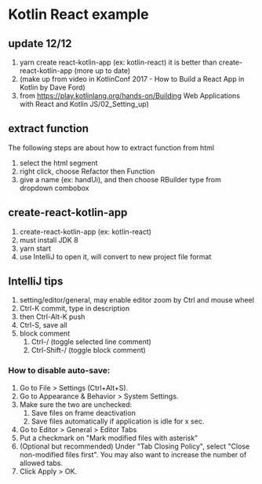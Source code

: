 # Kotlin React example

## update 12/12
1. yarn create react-kotlin-app <my-app> (ex: kotlin-react)
   it is better than create-react-kotlin-app (more up to date)
2. (make up from video in KotlinConf 2017 - How to Build a React App in Kotlin by Dave Ford)
3. from https://play.kotlinlang.org/hands-on/Building Web Applications with React and Kotlin JS/02_Setting_up)

## extract function
The following steps are about how to extract function from html
1. select the html segment
2. right click, choose Refactor then Function
3. give a name (ex: handUi), and then choose RBuilder type from
   dropdown combobox 

## create-react-kotlin-app 
1. create-react-kotlin-app <my-app> (ex: kotlin-react)
2. must install JDK 8
3. yarn start
4. use IntelliJ to open it, will convert to new project
   file format
   
## IntelliJ tips
1. setting/editor/general, may enable editor zoom by Ctrl 
    and mouse wheel
2. Ctrl-K commit, type in description
3. then Ctrl-Alt-K push
4. Ctrl-S, save all
5. block comment
    1. Ctrl-/ (toggle selected line comment)
    2. Ctrl-Shift-/ (toggle block comment)

### How to disable auto-save:
1. Go to File > Settings (Ctrl+Alt+S).
2. Go to Appearance & Behavior > System Settings.
3. Make sure the two are unchecked:
    1. Save files on frame deactivation
    2. Save files automatically if application is idle for x sec.
4. Go to Editor > General > Editor Tabs
5. Put a checkmark on "Mark modified files with asterisk"
6. (Optional but recommended) Under "Tab Closing Policy", select "Close non-modified files first". You may also want to increase the number of allowed tabs.
7. Click Apply > OK.